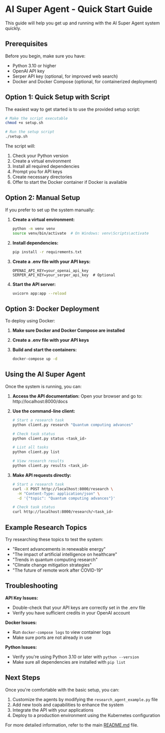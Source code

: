 # AI Super Agent - Quick Start Guide

This guide will help you get up and running with the AI Super Agent system quickly.

## Prerequisites

Before you begin, make sure you have:

- Python 3.10 or higher
- OpenAI API key 
- Serper API key (optional, for improved web search)
- Docker and Docker Compose (optional, for containerized deployment)

## Option 1: Quick Setup with Script

The easiest way to get started is to use the provided setup script:

```bash
# Make the script executable
chmod +x setup.sh

# Run the setup script
./setup.sh
```

The script will:
1. Check your Python version
2. Create a virtual environment
3. Install all required dependencies
4. Prompt you for API keys
5. Create necessary directories
6. Offer to start the Docker container if Docker is available

## Option 2: Manual Setup

If you prefer to set up the system manually:

1. **Create a virtual environment:**
   ```bash
   python -m venv venv
   source venv/bin/activate  # On Windows: venv\Scripts\activate
   ```

2. **Install dependencies:**
   ```bash
   pip install -r requirements.txt
   ```

3. **Create a .env file with your API keys:**
   ```
   OPENAI_API_KEY=your_openai_api_key
   SERPER_API_KEY=your_serper_api_key  # Optional
   ```

4. **Start the API server:**
   ```bash
   uvicorn app:app --reload
   ```

## Option 3: Docker Deployment

To deploy using Docker:

1. **Make sure Docker and Docker Compose are installed**

2. **Create a .env file with your API keys**

3. **Build and start the containers:**
   ```bash
   docker-compose up -d
   ```

## Using the AI Super Agent

Once the system is running, you can:

1. **Access the API documentation:**
   Open your browser and go to: http://localhost:8000/docs

2. **Use the command-line client:**
   ```bash
   # Start a research task
   python client.py research "Quantum computing advances"
   
   # Check task status
   python client.py status <task_id>
   
   # List all tasks
   python client.py list
   
   # View research results
   python client.py results <task_id>
   ```

3. **Make API requests directly:**
   ```bash
   # Start a research task
   curl -X POST http://localhost:8000/research \
     -H "Content-Type: application/json" \
     -d '{"topic": "Quantum computing advances"}'
   
   # Check task status
   curl http://localhost:8000/research/<task_id>
   ```

## Example Research Topics

Try researching these topics to test the system:

- "Recent advancements in renewable energy"
- "The impact of artificial intelligence on healthcare"
- "Trends in quantum computing research"
- "Climate change mitigation strategies"
- "The future of remote work after COVID-19"

## Troubleshooting

**API Key Issues:**
- Double-check that your API keys are correctly set in the .env file
- Verify you have sufficient credits in your OpenAI account

**Docker Issues:**
- Run `docker-compose logs` to view container logs
- Make sure ports are not already in use

**Python Issues:**
- Verify you're using Python 3.10 or later with `python --version`
- Make sure all dependencies are installed with `pip list`

## Next Steps

Once you're comfortable with the basic setup, you can:

1. Customize the agents by modifying the `research_agent_example.py` file
2. Add new tools and capabilities to enhance the system
3. Integrate the API with your applications
4. Deploy to a production environment using the Kubernetes configuration

For more detailed information, refer to the main [README.md](README.md) file.